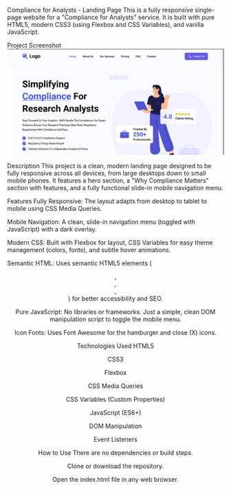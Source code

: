 Compliance for Analysts - Landing Page
This is a fully responsive single-page website for a "Compliance for Analysts" service. It is built with pure HTML5, modern CSS3 (using Flexbox and CSS Variables), and vanilla JavaScript.

Project Screenshot
![Project Screenshot](img/image.png)

Description
This project is a clean, modern landing page designed to be fully responsive across all devices, from large desktops down to small mobile phones. It features a hero section, a "Why Compliance Matters" section with features, and a fully functional slide-in mobile navigation menu.

Features
Fully Responsive: The layout adapts from desktop to tablet to mobile using CSS Media Queries.

Mobile Navigation: A clean, slide-in navigation menu (toggled with JavaScript) with a dark overlay.

Modern CSS: Built with Flexbox for layout, CSS Variables for easy theme management (colors, fonts), and subtle hover animations.

Semantic HTML: Uses semantic HTML5 elements (<header>, <main>, <section>, <nav>) for better accessibility and SEO.

Pure JavaScript: No libraries or frameworks. Just a simple, clean DOM manipulation script to toggle the mobile menu.

Icon Fonts: Uses Font Awesome for the hamburger and close (X) icons.

Technologies Used
HTML5

CSS3

Flexbox

CSS Media Queries

CSS Variables (Custom Properties)

JavaScript (ES6+)

DOM Manipulation

Event Listeners

How to Use
There are no dependencies or build steps.

Clone or download the repository.

Open the index.html file in any web browser.